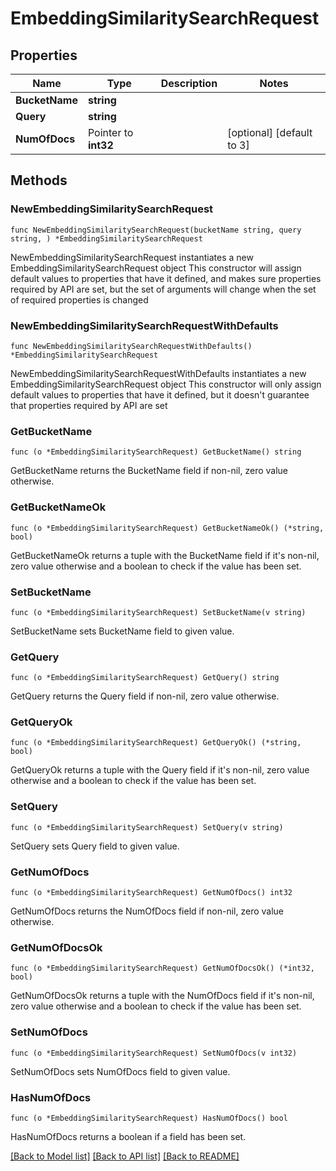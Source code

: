 # EmbeddingSimilaritySearchRequest

## Properties

Name | Type | Description | Notes
------------ | ------------- | ------------- | -------------
**BucketName** | **string** |  | 
**Query** | **string** |  | 
**NumOfDocs** | Pointer to **int32** |  | [optional] [default to 3]

## Methods

### NewEmbeddingSimilaritySearchRequest

`func NewEmbeddingSimilaritySearchRequest(bucketName string, query string, ) *EmbeddingSimilaritySearchRequest`

NewEmbeddingSimilaritySearchRequest instantiates a new EmbeddingSimilaritySearchRequest object
This constructor will assign default values to properties that have it defined,
and makes sure properties required by API are set, but the set of arguments
will change when the set of required properties is changed

### NewEmbeddingSimilaritySearchRequestWithDefaults

`func NewEmbeddingSimilaritySearchRequestWithDefaults() *EmbeddingSimilaritySearchRequest`

NewEmbeddingSimilaritySearchRequestWithDefaults instantiates a new EmbeddingSimilaritySearchRequest object
This constructor will only assign default values to properties that have it defined,
but it doesn't guarantee that properties required by API are set

### GetBucketName

`func (o *EmbeddingSimilaritySearchRequest) GetBucketName() string`

GetBucketName returns the BucketName field if non-nil, zero value otherwise.

### GetBucketNameOk

`func (o *EmbeddingSimilaritySearchRequest) GetBucketNameOk() (*string, bool)`

GetBucketNameOk returns a tuple with the BucketName field if it's non-nil, zero value otherwise
and a boolean to check if the value has been set.

### SetBucketName

`func (o *EmbeddingSimilaritySearchRequest) SetBucketName(v string)`

SetBucketName sets BucketName field to given value.


### GetQuery

`func (o *EmbeddingSimilaritySearchRequest) GetQuery() string`

GetQuery returns the Query field if non-nil, zero value otherwise.

### GetQueryOk

`func (o *EmbeddingSimilaritySearchRequest) GetQueryOk() (*string, bool)`

GetQueryOk returns a tuple with the Query field if it's non-nil, zero value otherwise
and a boolean to check if the value has been set.

### SetQuery

`func (o *EmbeddingSimilaritySearchRequest) SetQuery(v string)`

SetQuery sets Query field to given value.


### GetNumOfDocs

`func (o *EmbeddingSimilaritySearchRequest) GetNumOfDocs() int32`

GetNumOfDocs returns the NumOfDocs field if non-nil, zero value otherwise.

### GetNumOfDocsOk

`func (o *EmbeddingSimilaritySearchRequest) GetNumOfDocsOk() (*int32, bool)`

GetNumOfDocsOk returns a tuple with the NumOfDocs field if it's non-nil, zero value otherwise
and a boolean to check if the value has been set.

### SetNumOfDocs

`func (o *EmbeddingSimilaritySearchRequest) SetNumOfDocs(v int32)`

SetNumOfDocs sets NumOfDocs field to given value.

### HasNumOfDocs

`func (o *EmbeddingSimilaritySearchRequest) HasNumOfDocs() bool`

HasNumOfDocs returns a boolean if a field has been set.


[[Back to Model list]](../README.md#documentation-for-models) [[Back to API list]](../README.md#documentation-for-api-endpoints) [[Back to README]](../README.md)


